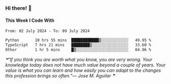 ### Hi there! 👋

#### This Week I Code With
<!--START_SECTION:waka-->

```txt
From: 02 July 2024 - To: 09 July 2024

Python       10 hrs 55 mins  ████████████▒░░░░░░░░░░░░   49.95 %
TypeScript   7 hrs 21 mins   ████████▒░░░░░░░░░░░░░░░░   33.60 %
Other        1 hr 5 mins     █▒░░░░░░░░░░░░░░░░░░░░░░░   04.96 %
```

<!--END_SECTION:waka-->

<!--STARTS_HERE_QUOTE_README-->
<i>❝“If you think you are worth what you know, you are very wrong.  Your knowledge today does not have much value beyond a couple of years.  Your value is what you can learn and how easily you can adapt to the changes this profession brings so often.”— Jose M. Aguilar   ❞</i>
<!--ENDS_HERE_QUOTE_README-->
